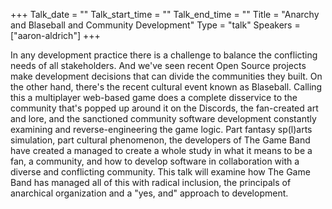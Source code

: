 +++
Talk_date = ""
Talk_start_time = ""
Talk_end_time = ""
Title = "Anarchy and Blaseball and Community Development"
Type = "talk"
Speakers = ["aaron-aldrich"]
+++

In any development practice there is a challenge to balance the conflicting needs of all stakeholders. And we've seen recent Open Source projects make development decisions that can divide the communities they built. On the other hand, there's the recent cultural event known as Blaseball. Calling this a multiplayer web-based game does a complete disservice to the community that's popped up around it on the Discords, the fan-created art and lore, and the sanctioned community software development constantly examining and reverse-engineering the game logic. Part fantasy sp(l)arts simulation, part cultural phenomenon, the developers of The Game Band have created a managed to create a whole study in what it means to be a fan, a community, and how to develop software in collaboration with a diverse and conflicting community. This talk will examine how The Game Band has managed all of this with radical inclusion, the principals of anarchical organization and a "yes, and" approach to development.
